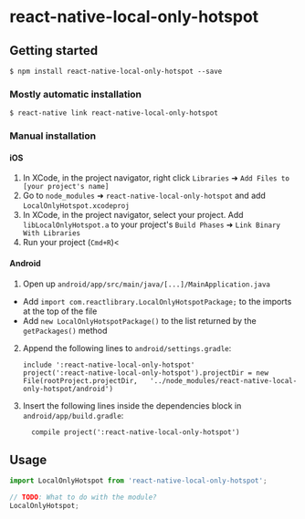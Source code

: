 # react-native-local-only-hotspot

## Getting started

`$ npm install react-native-local-only-hotspot --save`

### Mostly automatic installation

`$ react-native link react-native-local-only-hotspot`

### Manual installation


#### iOS

1. In XCode, in the project navigator, right click `Libraries` ➜ `Add Files to [your project's name]`
2. Go to `node_modules` ➜ `react-native-local-only-hotspot` and add `LocalOnlyHotspot.xcodeproj`
3. In XCode, in the project navigator, select your project. Add `libLocalOnlyHotspot.a` to your project's `Build Phases` ➜ `Link Binary With Libraries`
4. Run your project (`Cmd+R`)<

#### Android

1. Open up `android/app/src/main/java/[...]/MainApplication.java`
  - Add `import com.reactlibrary.LocalOnlyHotspotPackage;` to the imports at the top of the file
  - Add `new LocalOnlyHotspotPackage()` to the list returned by the `getPackages()` method
2. Append the following lines to `android/settings.gradle`:
  	```
  	include ':react-native-local-only-hotspot'
  	project(':react-native-local-only-hotspot').projectDir = new File(rootProject.projectDir, 	'../node_modules/react-native-local-only-hotspot/android')
  	```
3. Insert the following lines inside the dependencies block in `android/app/build.gradle`:
  	```
      compile project(':react-native-local-only-hotspot')
  	```


## Usage
```javascript
import LocalOnlyHotspot from 'react-native-local-only-hotspot';

// TODO: What to do with the module?
LocalOnlyHotspot;
```
